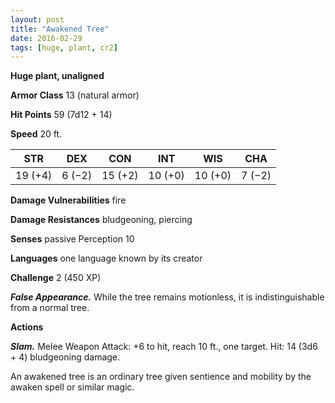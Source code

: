 ```yaml
---
layout: post
title: "Awakened Tree"
date: 2016-02-29
tags: [huge, plant, cr2]
---
```


**Huge plant, unaligned**

**Armor Class** 13 (natural armor)

**Hit Points** 59 (7d12 + 14)

**Speed** 20 ft.

|   STR   |   DEX   |   CON   |   INT   |   WIS   |   CHA   |
|:-----:|:-----:|:-----:|:-----:|:-----:|:-----:|
| 19 (+4) | 6 (−2) | 15 (+2) | 10 (+0) | 10 (+0) | 7 (−2) |

**Damage Vulnerabilities** fire 

**Damage Resistances** bludgeoning, piercing 

**Senses** passive Perception 10 

**Languages** one language known by its creator 

**Challenge** 2 (450 XP)

***False Appearance.*** While the tree remains motionless, it is indistinguishable from a normal tree. 

**Actions** 

***Slam.*** Melee Weapon Attack: +6 to hit, reach 10 ft., one target. Hit: 14 (3d6 + 4) bludgeoning damage. 

An awakened tree is an ordinary tree given sentience and mobility by the awaken spell or similar magic.